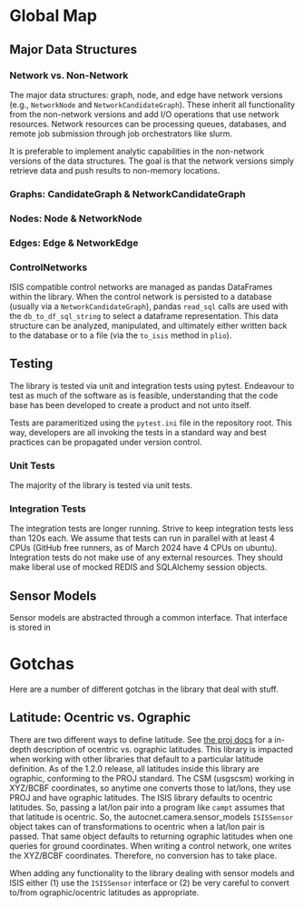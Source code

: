 # Global Map

## Major Data Structures

### Network vs. Non-Network
The major data structures: graph, node, and edge have network versions (e.g., `NetworkNode` and `NetworkCandidateGraph`). These inherit all functionality from the non-network versions and add I/O operations that use network resources. Network resources can be processing queues, databases, and remote job submission through job orchestrators like slurm.

It is preferable to implement analytic capabilities in the non-network versions of the data structures. The goal is that the network versions simply retrieve data and push results to non-memory locations.

### Graphs: CandidateGraph & NetworkCandidateGraph

### Nodes: Node & NetworkNode

### Edges: Edge & NetworkEdge

### ControlNetworks
ISIS compatible control networks are managed as pandas DataFrames within the library. When the control network is persisted to a database (usually via a `NetworkCandidateGraph`), pandas `read_sql` calls are used with the `db_to_df_sql_string` to select a dataframe representation. This data structure can be analyzed, manipulated, and ultimately either written back to the database or to a file (via the `to_isis` method in `plio`).

## Testing
The library is tested via unit and integration tests using pytest. Endeavour to test as much of the software as is feasible, understanding that the code base has been developed to create a product and not unto itself.

Tests are parameritized using the `pytest.ini` file in the repository root. This way, developers are all invoking the tests in a standard way and best practices can be propagated under version control.

### Unit Tests
The majority of the library is tested via unit tests.

### Integration Tests
The integration tests are longer running. Strive to keep integration tests less than 120s each. We assume that tests can run in parallel with at least 4 CPUs (GitHub free runners, as of March 2024 have 4 CPUs on ubuntu). Integration tests do not make use of any external resources. They should make liberal use of mocked REDIS and SQLAlchemy session objects.

## Sensor Models
Sensor models are abstracted through a common interface. That interface is stored in 

# Gotchas
Here are a number of different gotchas in the library that deal with stuff.

## Latitude: Ocentric vs. Ographic
There are two different ways to define latitude. See [the proj docs](https://proj.org/en/9.4/operations/conversions/geoc.html) for a in-depth description of ocentric vs. ographic latitudes. This library is impacted when working with other libraries that default to a particular latitude definition. As of the 1.2.0 release, all latitudes inside this library are ographic, conforming to the PROJ standard. The CSM (usgscsm) working in XYZ/BCBF coordinates, so anytime one converts those to lat/lons, they use PROJ and have ographic latitudes. The ISIS library defaults to ocentric latitudes. So, passing a lat/lon pair into a program like `campt` assumes that that latitude is ocentric. So, the autocnet.camera.sensor_models `ISISSensor` object takes can of transformations to ocentric when a lat/lon pair is passed. That same object defaults to returning ographic latitudes when one queries for ground coordinates. When writing a control network, one writes the XYZ/BCBF coordinates. Therefore, no conversion has to take place. 

When adding any functionality to the library dealing with sensor models and ISIS either (1) use the `ISISSensor` interface or (2) be very careful to convert to/from ographic/ocentric latitudes as appropriate.